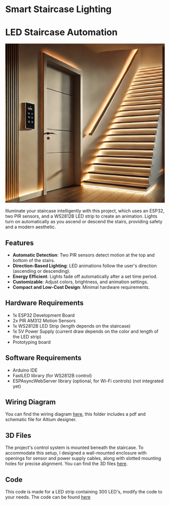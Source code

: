 # Smart Staircase Lighting

# LED Staircase Automation

![AI Staircase](images/ai_stairs.png)

Illuminate your staircase intelligently with this project, which uses an ESP32, two PIR sensors, and a WS2812B LED strip to create an animation. Lights turn on automatically as you ascend or descend the stairs, providing safety and a modern aesthetic.

## Features
- **Automatic Detection**: Two PIR sensors detect motion at the top and bottom of the stairs.
- **Direction-Based Lighting**: LED animations follow the user's direction (ascending or descending).
- **Energy Efficient**: Lights fade off automatically after a set time period.
- **Customizable**: Adjust colors, brightness, and animation settings.
- **Compact and Low-Cost Design**: Minimal hardware requirements.

## Hardware Requirements
- 1x ESP32 Development Board
- 2x PIR AM312 Motion Sensors
- 1x WS2812B LED Strip (length depends on the staircase)
- 1x 5V Power Supply (current draw depends on the color and length of the LED strip)
- Prototyping board

## Software Requirements
- Arduino IDE
- FastLED library (for WS2812B control)
- ESPAsyncWebServer library (optional, for Wi-Fi controls) (not integrated yet)

## Wiring Diagram
You can find the wiring diagram [here](./diagram/), this folder includes a pdf and schematic file for Altium designer. 

## 3D Files
The project's control system is mounted beneath the staircase. To accommodate this setup, I designed a wall-mounted enclosure with openings for sensor and power supply cables, along with slotted mounting holes for precise alignment. You can find the 3D files [here](./fusionFiles/).

## Code
This code is made for a LED strip containing 300 LED's, modify the code to your needs. The code can be found [here](./code/)
